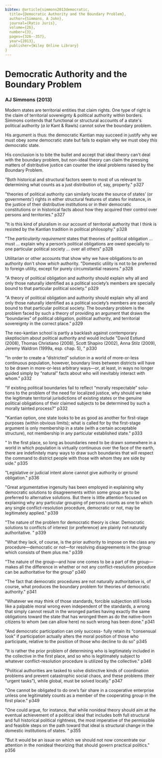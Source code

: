 ```yaml
---
bibtex: @article{simmons2013democratic,
  title={Democratic Authority and the Boundary Problem},
  author={Simmons, A John},
  journal={Ratio Juris},
  volume={26},
  number={3},
  pages={326--357},
  year={2013},
  publisher={Wiley Online Library}
}
---
```


# Democratic Authority and the Boundary Problem

### AJ Simmons (2013)


Modern states are territorial entities that claim rights.  One type of right is the claim of territorial sovereignty & political authority within borders.  Simmons contends that functional or structural accounts of a state's political authority (_a la_ Kant & Rawls) cannot solve the boundary problem.

His argument is thus: the democratic Kantian may succeed in justify why we must obey _some_ democratic state but fails to explain why we must obey _this_ democratic state.

His conclusion is to bite the bullet and accept that ideal theory can't deal with the boundary problem, but non-ideal theory can claim the pressing matters of distributive justice can counter the ideal problems raised by the Boundary Problem.

"Both historical and structural factors seem to most of us relevant to determining what counts as a just distribution of, say, property." p327

"theories of political authority can similarly locate the source of states’ (or governments’) rights in either structural features of states for instance, in the justice of their distributive institutions or in their democratic constitutions or in historical facts about how they acquired their control over persons and territories." p327

"It is this kind of pluralism in our account of territorial authority that I think is resisted by the Kantian tradition in political philosophy." p328

"The _particularity requirement_ states that theories of political obligation ... must ... explain why a person’s political obligations are owed specially to one particular political society ... over all others" p328

Utilitarian or other accounts that show why we have obligations to _an_ authority don't show _which_ authority.  "Domestic utility is not to be preferred to foreign utility, except for purely circumstantial reasons." p328

"A theory of political obligation and authority should explain why all and only those naturally identified as a political society’s members are specially bound to that particular political society." p329

"A theory of political obligation and authority should explain why all and only those naturally identified as a political society’s members are specially bound to that particular political society. The boundary problem is the problem faced by such a theory of providing an argument that draws the “boundaries” of political obligation, political authority, and territorial sovereignty in the correct place." p329

The neo-kantian school is partly a backlash against contemporary skeptiscism about political authority and would include "David Estlund (2008), Thomas Christiano (2008), Scott Shapiro (2002), Anna Stilz (2009), Jeremy Waldron (1999a, esp. chap. 5), " p330

"In order to create a “districted” solution in a world of more-or-less continuous population, however, boundary lines between districts will have to be drawn in more-or-less arbitrary ways—or, at least, in ways no longer guided simply by “natural” facts about who will inevitably interact with whom." p332

"If existing political boundaries fail to reflect “morally respectable” solu- tions to the problem of the need for localized justice, why should we take the legitimate territorial jurisdictions of existing states or the genuine political obligations of their claimed subjects to be determined by such a morally tainted process?" p332

"Kantian option, one state looks to be as good as another for first-stage purposes (within obvious limits); what is called for by the first-stage argument is only membership in a state (with a certain acceptable structure), not membership in any particular established state." p333

" In the first place, so long as boundaries need to be drawn somewhere in a world in which population is virtually continuous over the face of the earth, there are indefinitely many ways to draw such boundaries that will respect the command to district people with those with whom they are side by side." p335

"Legislative or judicial intent alone cannot give authority or ground obligation." p336

"Great argumentative ingenuity has been employed in explaining why democratic solutions to disagreements within some group are to be preferred to alternative solutions. But there is little attention focused on explaining why any particular grouping of persons counts as one to which any single conflict-resolution procedure, democratic or not, may be legitimately applied." p339

"The nature of the problem for democratic theory is clear. Democratic solutions to conflicts of interest (or preference) are plainly not naturally authoritative. " p339

"What they lack, of course, is the prior authority to impose on the class any procedure—democratic or not—for resolving disagreements in the group which consists of them plus me." p339

"The nature of the group—and how one comes to be a part of the group—makes all the difference in whether or not any conflict-resolution procedure can be authoritative for the group" p340

"The fact that democratic procedures are not naturally authoritative is, of course, what produces the boundary problem for theories of democratic authority." p341

"Whatever we may think of those standards, forcible subjection still looks like a palpable moral wrong even independent of the standards, a wrong that simply cannot result in the wronged parties having exactly the same obligations toward the state that has wronged them as do the native-born citizens to whom (we can allow here) no such wrong has been done." p341

"And democratic participation can only success- fully retain its “consensual look” if participation actually alters the moral position of those who participate, relative to the position of those who decline to do so" p345

"It is rather the prior problem of determining who is legitimately included in the collective in the first place, and so who is legitimately subject to whatever conflict-resolution procedure is utilized by the collective." p346

"Political authorities are tasked to solve distinctive kinds of coordination problems and prevent catastrophic social chaos, and these problems (their “urgent tasks”), while global, must be solved locally." p347

"One cannot be obligated to do one’s fair share in a cooperative enterprise unless one legitimately counts as a member of the cooperating group in the first place." p349

"One could argue, for instance, that while nonideal theory should aim at the eventual achievement of a political ideal that includes both full structural and full historical political rightness, the most imperative of the permissible and feasible steps on the path toward that ideal is structural change in the domestic institutions of states. " p355

"But it would be an issue on which we should not now concentrate our attention in the nonideal theorizing that should govern practical politics." p356
